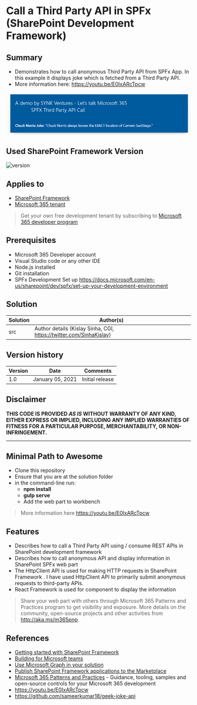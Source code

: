 # Call a Third Party API in SPFx (SharePoint Development Framework)

## Summary

- Demonstrates how to call anonymous Third Party API from SPFx App. In this example it displays joke which is fetched from a Third Party API.
- More information here: https://youtu.be/E0IxARcTpcw

![](spfxthirdparyapi.PNG)

## Used SharePoint Framework Version

![version](https://img.shields.io/badge/version-1.11-green.svg)

## Applies to

- [SharePoint Framework](https://aka.ms/spfx)
- [Microsoft 365 tenant](https://docs.microsoft.com/en-us/sharepoint/dev/spfx/set-up-your-developer-tenant)

> Get your own free development tenant by subscribing to [Microsoft 365 developer program](http://aka.ms/o365devprogram)

## Prerequisites

- Microsoft 365 Developer account
- Visual Studio code or any other IDE
- Node.js installed
- Git installation
- SPFx Development Set up https://docs.microsoft.com/en-us/sharepoint/dev/spfx/set-up-your-development-environment

## Solution

Solution|Author(s)
--------|---------
src | Author details (Kislay Sinha, CGI, https://twitter.com/SinhaKislay)

## Version history

Version|Date|Comments
-------|----|--------
1.0|January 05, 2021|Initial release

## Disclaimer

**THIS CODE IS PROVIDED *AS IS* WITHOUT WARRANTY OF ANY KIND, EITHER EXPRESS OR IMPLIED, INCLUDING ANY IMPLIED WARRANTIES OF FITNESS FOR A PARTICULAR PURPOSE, MERCHANTABILITY, OR NON-INFRINGEMENT.**

---

## Minimal Path to Awesome

- Clone this repository
- Ensure that you are at the solution folder
- in the command-line run:
  - **npm install**
  - **gulp serve**
  - Add the web part to workbench

> More information here https://youtu.be/E0IxARcTpcw

## Features

- Describes how to call a Third Party API using / consume REST APIs in SharePoint development framework
- Describes how to call anonymous API and display information in SharePoint SPFx web part
- The HttpClient API is used for making HTTP requests in SharePoint Framework . I have used HttpClient API to primarily submit anonymous requests to third-party APIs.
- React Framework is used for component to display the information



> Share your web part with others through Microsoft 365 Patterns and Practices program to get visibility and exposure. More details on the community, open-source projects and other activities from http://aka.ms/m365pnp.

## References

- [Getting started with SharePoint Framework](https://docs.microsoft.com/en-us/sharepoint/dev/spfx/set-up-your-developer-tenant)
- [Building for Microsoft teams](https://docs.microsoft.com/en-us/sharepoint/dev/spfx/build-for-teams-overview)
- [Use Microsoft Graph in your solution](https://docs.microsoft.com/en-us/sharepoint/dev/spfx/web-parts/get-started/using-microsoft-graph-apis)
- [Publish SharePoint Framework applications to the Marketplace](https://docs.microsoft.com/en-us/sharepoint/dev/spfx/publish-to-marketplace-overview)
- [Microsoft 365 Patterns and Practices](https://aka.ms/m365pnp) - Guidance, tooling, samples and open-source controls for your Microsoft 365 development
- https://youtu.be/E0IxARcTpcw
- https://github.com/sameerkumar18/geek-joke-api
